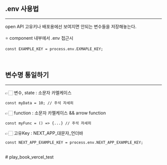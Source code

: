 ## .env 사용법

---

open API 고유키나 배포용에선 보여지면 안되는 변수들을 저장해놓는다. <br/>
<br />
⭐️ component 내부에서 .env 접근시 <br />

    const EXAMPLE_KEY = process.env.EXMAPLE_KEY;

<br />

## 변수명 통일하기

---

👉🏻 변수, state : 소문자 카멜케이스

    const myData = 10; // 주석 자세히

👉🏻 function : 소문자 카멜케이스 && arrow function

    const myFunc = () => {...} // 주석 자세히

👉🏻 고유Key : NEXT_APP\_대문자\_언더바

    const NEXT_APP_EXAMPLE_KEY = process.env.NEXT_APP_EXAMPLE_KEY;

<br />
# play_book_vercel_test
